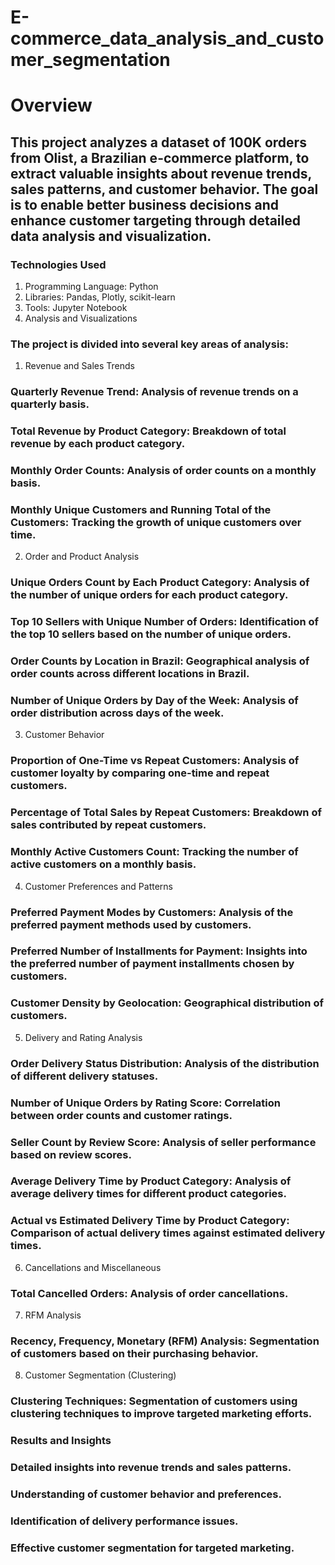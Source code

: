 # E-commerce_data_analysis_and_customer_segmentation

# Overview
## This project analyzes a dataset of 100K orders from Olist, a Brazilian e-commerce platform, to extract valuable insights about revenue trends, sales patterns, and customer behavior. The goal is to enable better business decisions and enhance customer targeting through detailed data analysis and visualization.

### Technologies Used
1. Programming Language: Python
2. Libraries: Pandas, Plotly, scikit-learn
3. Tools: Jupyter Notebook
4. Analysis and Visualizations
### The project is divided into several key areas of analysis:

1. Revenue and Sales Trends
### Quarterly Revenue Trend: Analysis of revenue trends on a quarterly basis.
### Total Revenue by Product Category: Breakdown of total revenue by each product category.
### Monthly Order Counts: Analysis of order counts on a monthly basis.
### Monthly Unique Customers and Running Total of the Customers: Tracking the growth of unique customers over time.
2. Order and Product Analysis
### Unique Orders Count by Each Product Category: Analysis of the number of unique orders for each product category.
### Top 10 Sellers with Unique Number of Orders: Identification of the top 10 sellers based on the number of unique orders.
### Order Counts by Location in Brazil: Geographical analysis of order counts across different locations in Brazil.
### Number of Unique Orders by Day of the Week: Analysis of order distribution across days of the week.
3. Customer Behavior
### Proportion of One-Time vs Repeat Customers: Analysis of customer loyalty by comparing one-time and repeat customers.
### Percentage of Total Sales by Repeat Customers: Breakdown of sales contributed by repeat customers.
### Monthly Active Customers Count: Tracking the number of active customers on a monthly basis.
4. Customer Preferences and Patterns
### Preferred Payment Modes by Customers: Analysis of the preferred payment methods used by customers.
### Preferred Number of Installments for Payment: Insights into the preferred number of payment installments chosen by customers.
### Customer Density by Geolocation: Geographical distribution of customers.
5. Delivery and Rating Analysis
### Order Delivery Status Distribution: Analysis of the distribution of different delivery statuses.
### Number of Unique Orders by Rating Score: Correlation between order counts and customer ratings.
### Seller Count by Review Score: Analysis of seller performance based on review scores.
### Average Delivery Time by Product Category: Analysis of average delivery times for different product categories.
### Actual vs Estimated Delivery Time by Product Category: Comparison of actual delivery times against estimated delivery times.
6. Cancellations and Miscellaneous
### Total Cancelled Orders: Analysis of order cancellations.
7. RFM Analysis
### Recency, Frequency, Monetary (RFM) Analysis: Segmentation of customers based on their purchasing behavior.
8. Customer Segmentation (Clustering)
### Clustering Techniques: Segmentation of customers using clustering techniques to improve targeted marketing efforts.
### Results and Insights
### Detailed insights into revenue trends and sales patterns.
### Understanding of customer behavior and preferences.
### Identification of delivery performance issues.
### Effective customer segmentation for targeted marketing.
